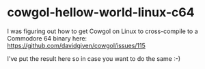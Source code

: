 # cowgol-hellow-world-linux-c64

I was figuring out how to get Cowgol on Linux to cross-compile to a Commodore 64 binary here: https://github.com/davidgiven/cowgol/issues/115

I've put the result here so in case you want to do the same :-)
